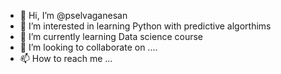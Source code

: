 - 👋 Hi, I’m @pselvaganesan
- 👀 I’m interested in learning Python with predictive algorthims
- 🌱 I’m currently learning Data science course
- 💞️ I’m looking to collaborate on ....
- 📫 How to reach me ...

<!---
pselvaganesan/pselvaganesan is a ✨ special ✨ repository because its `README.md` (this file) appears on your GitHub profile.
You can click the Preview link to take a look at your changes.
--->
